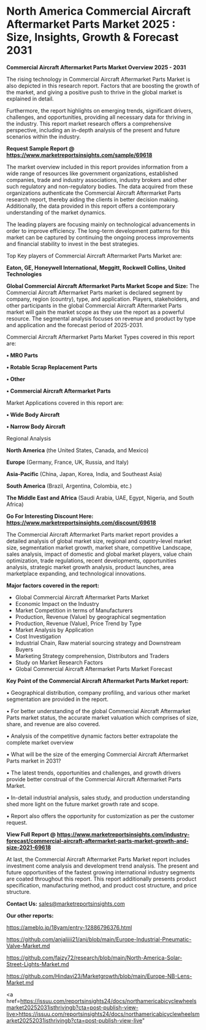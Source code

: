 # North America Commercial Aircraft Aftermarket Parts Market 2025 : Size, Insights, Growth & Forecast 2031

<Strong> Commercial Aircraft Aftermarket Parts Market Overview 2025 - 2031</strong>

The rising technology in Commercial Aircraft Aftermarket Parts Market is also depicted in this research report. Factors that are boosting the growth of the market, and giving a positive push to thrive in the global market is explained in detail.

Furthermore, the report highlights on emerging trends, significant drivers, challenges, and opportunities, providing all necessary data for thriving in the industry. This report market research offers a comprehensive perspective, including an in-depth analysis of the present and future scenarios within the industry.

<strong>Request Sample Report @ <a href=https://www.marketreportsinsights.com/sample/69618>https://www.marketreportsinsights.com/sample/69618</a></strong>

The market overview included in this report provides information from a wide range of resources like government organizations, established companies, trade and industry associations, industry brokers and other such regulatory and non-regulatory bodies. The data acquired from these organizations authenticate the Commercial Aircraft Aftermarket Parts research report, thereby aiding the clients in better decision making. Additionally, the data provided in this report offers a contemporary understanding of the market dynamics.

The leading players are focusing mainly on technological advancements in order to improve efficiency. The long-term development patterns for this market can be captured by continuing the ongoing process improvements and financial stability to invest in the best strategies.

Top Key players of Commercial Aircraft Aftermarket Parts Market are:

<strong>Eaton, GE, Honeywell International, Meggitt, Rockwell Collins, United Technologies</strong>

<strong><b>Global Commercial Aircraft Aftermarket Parts Market Scope and Size:</b></strong>
The Commercial Aircraft Aftermarket Parts market is declared segment by company, region (country), type, and application. Players, stakeholders, and other participants in the global Commercial Aircraft Aftermarket Parts market will gain the market scope as they use the report as a powerful resource. The segmental analysis focuses on revenue and product by type and application and the forecast period of 2025-2031.

Commercial Aircraft Aftermarket Parts Market Types covered in this report are:

<strong>• MRO Parts

• Rotable Scrap Replacement Parts

• Other

• Commercial Aircraft Aftermarket Parts</strong>

Market Applications covered in this report are:

<strong>• Wide Body Aircraft

• Narrow Body Aircraft</strong> 

Regional Analysis

<strong>North America</strong> (the United States, Canada, and Mexico)

<strong>Europe</strong> (Germany, France, UK, Russia, and Italy)

<strong>Asia-Pacific</strong> (China, Japan, Korea, India, and Southeast Asia)

<strong>South America</strong> (Brazil, Argentina, Colombia, etc.)

<strong>The Middle East and Africa</strong> (Saudi Arabia, UAE, Egypt, Nigeria, and South Africa)

<strong>Go For Interesting Discount Here: <a href=https://www.marketreportsinsights.com/discount/69618>https://www.marketreportsinsights.com/discount/69618</a></strong>

The Commercial Aircraft Aftermarket Parts market report provides a detailed analysis of global market size, regional and country-level market size, segmentation market growth, market share, competitive Landscape, sales analysis, impact of domestic and global market players, value chain optimization, trade regulations, recent developments, opportunities analysis, strategic market growth analysis, product launches, area marketplace expanding, and technological innovations.

<strong><b>Major factors covered in the report:</b></strong>
<ul>
  <li>Global Commercial Aircraft Aftermarket Parts Market </li>
  <li>Economic Impact on the Industry</li>
  <li>Market Competition in terms of Manufacturers</li>
  <li>Production, Revenue (Value) by geographical segmentation</li>
  <li>Production, Revenue (Value), Price Trend by Type</li>
  <li>Market Analysis by Application</li>
  <li>Cost Investigation</li>
  <li>Industrial Chain, Raw material sourcing strategy and Downstream Buyers</li>
  <li>Marketing Strategy comprehension, Distributors and Traders</li>
  <li>Study on Market Research Factors</li>
  <li>Global Commercial Aircraft Aftermarket Parts Market Forecast</li>
</ul>

<strong><b>Key Point of the Commercial Aircraft Aftermarket Parts Market report:</b></strong>

• Geographical distribution, company profiling, and various other market segmentation are provided in the report.

• For better understanding of the global Commercial Aircraft Aftermarket Parts market status, the accurate market valuation which comprises of size, share, and revenue are also covered.

• Analysis of the competitive dynamic factors better extrapolate the complete market overview

• What will be the size of the emerging Commercial Aircraft Aftermarket Parts market in 2031?

• The latest trends, opportunities and challenges, and growth drivers provide better construal of the Commercial Aircraft Aftermarket Parts Market.

• In-detail industrial analysis, sales study, and production understanding shed more light on the future market growth rate and scope.

• Report also offers the opportunity for customization as per the customer request.

<strong><b>View Full Report @ <a href=https://www.marketreportsinsights.com/industry-forecast/commercial-aircraft-aftermarket-parts-market-growth-and-size-2021-69618>https://www.marketreportsinsights.com/industry-forecast/commercial-aircraft-aftermarket-parts-market-growth-and-size-2021-69618</a></b></strong>


At last, the Commercial Aircraft Aftermarket Parts Market report includes investment come analysis and development trend analysis. The present and future opportunities of the fastest growing international industry segments are coated throughout this report. This report additionally presents product specification, manufacturing method, and product cost structure, and price structure.

<strong>Contact Us:</strong>
sales@marketreportsinsights.com

<strong>Our other reports:</strong>

<a href=https://ameblo.jp/18yam/entry-12886796376.html>https://ameblo.jp/18yam/entry-12886796376.html</a>

<a href=https://github.com/anjaliiii21/anj/blob/main/Europe-Industrial-Pneumatic-Valve-Market.md>https://github.com/anjaliiii21/anj/blob/main/Europe-Industrial-Pneumatic-Valve-Market.md</a>

<a href=https://github.com/faizy72/research/blob/main/North-America-Solar-Street-Lights-Market.md>https://github.com/faizy72/research/blob/main/North-America-Solar-Street-Lights-Market.md</a>

<a href=https://github.com/Hindavi23/Marketgrowth/blob/main/Europe-NB-Lens-Market.md>https://github.com/Hindavi23/Marketgrowth/blob/main/Europe-NB-Lens-Market.md</a>

<a href=https://issuu.com/reportsinsights24/docs/northamericabicyclewheelsmarket20252031isthrivingb?cta=post-publish-view-live>https://issuu.com/reportsinsights24/docs/northamericabicyclewheelsmarket20252031isthrivingb?cta=post-publish-view-live</a>"
